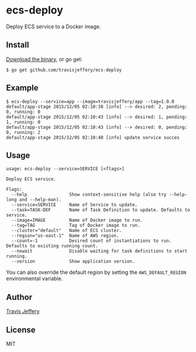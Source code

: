 # ecs-deploy

Deploy ECS service to a Docker image.

## Install

[Download the binary](https://github.com/travisjeffery/ecs-deploy/releases/latest), or go get:

```
$ go get github.com/travisjeffery/ecs-deploy
```

## Example

```
$ ecs-deploy --service=app --image=travisjeffery/app --tag=1.0.0
default/app-stage 2015/12/05 02:10:38 [info] --> desired: 2, pending: 0, running: 0
default/app-stage 2015/12/05 02:10:43 [info] --> desired: 1, pending: 1, running: 0
default/app-stage 2015/12/05 02:10:43 [info] --> desired: 0, pending: 0, running: 2
default/app-stage 2015/12/05 02:10:48 [info] update service succes
```

## Usage

```
usage: ecs-deploy --service=SERVICE [<flags>]

Deploy ECS service.

Flags:
  --help                Show context-sensitive help (also try --help-long and --help-man).
  --service=SERVICE     Name of Service to update.
  --task=TASK-DEF       Name of Task Definition to update. Defaults to service.
  --image=IMAGE         Name of Docker image to run.
  --tag=TAG             Tag of Docker image to run.
  --cluster="default"   Name of ECS cluster.
  --region="us-east-1"  Name of AWS region.
  --count=-1            Desired count of instantiations to run. Defaults to existing running count.
  --nowait              Disable waiting for task definitions to start running.
  --version             Show application version.
```

You can also override the default region by setting the `AWS_DEFAULT_REGION` environmental variable.

## Author

[Travis Jeffery](http://twitter.com/travisjeffery)

## License

MIT
